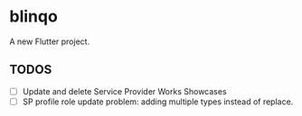 # blinqo

A new Flutter project.

## TODOS

- [ ] Update and delete Service Provider Works Showcases
- [ ] SP profile role update problem: adding multiple types instead of replace.

